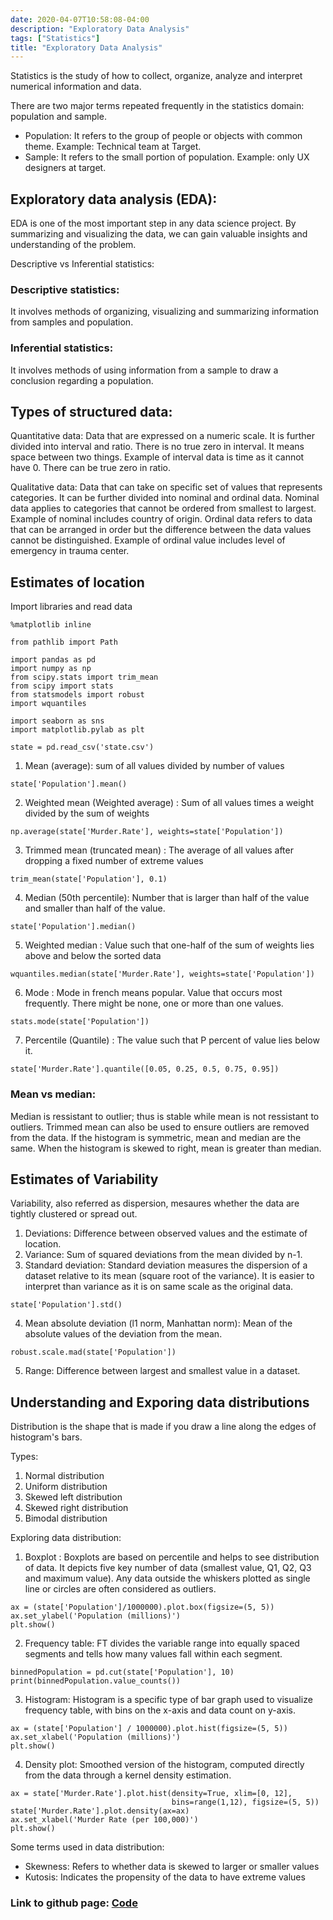 ```yaml
---
date: 2020-04-07T10:58:08-04:00
description: "Exploratory Data Analysis"
tags: ["Statistics"]
title: "Exploratory Data Analysis"
---
```


Statistics is the study of how to collect, organize, analyze and interpret numerical information and data. 

There are two major terms repeated frequently in the statistics domain: population and sample. 

- Population: It refers to the group of people or objects with common theme. Example: Technical team at Target.
- Sample: It refers to the small portion of population. Example: only UX designers at target.

## Exploratory data analysis (EDA): 
EDA is one of the most important step in any data science project. By summarizing and visualizing the data, we can gain valuable insights and understanding of the problem. 

Descriptive vs Inferential statistics:

### Descriptive statistics:
 It involves methods of organizing, visualizing and summarizing information from samples and population.

 ### Inferential statistics:
It involves methods of using information from a sample to draw a conclusion regarding a population. 

## Types of structured data:

Quantitative data: Data that are expressed on a numeric scale. It is further divided into interval and ratio. There is no true zero in interval. It means space between two things. Example of interval data is time as it cannot have 0. There can be true zero in ratio.

Qualitative data: Data that can take on specific set of values that represents categories. It can be further divided into nominal and ordinal data. Nominal data applies to categories that cannot be ordered from smallest to largest. Example of nominal includes country of origin. Ordinal data refers to data that can be arranged in order but the difference between the data values cannot be distinguished. Example of ordinal value includes level of emergency in trauma center.

## Estimates of location

Import libraries and read data
```
%matplotlib inline

from pathlib import Path

import pandas as pd
import numpy as np
from scipy.stats import trim_mean
from scipy import stats
from statsmodels import robust
import wquantiles

import seaborn as sns
import matplotlib.pylab as plt

state = pd.read_csv('state.csv')
```

1) Mean (average): sum of all values divided by number of values

```
state['Population'].mean()
```

2) Weighted mean (Weighted average) : Sum of all values times a weight divided by the sum of weights

```
np.average(state['Murder.Rate'], weights=state['Population'])
```

3) Trimmed mean (truncated mean) : The average of all values after dropping a fixed number of extreme values

```
trim_mean(state['Population'], 0.1)
```


4) Median (50th percentile): Number that is larger than half of the value and smaller than half of the value.
```
state['Population'].median()
```

5) Weighted median : Value such that one-half of the sum of weights lies above and below the sorted data

```
wquantiles.median(state['Murder.Rate'], weights=state['Population'])
```

6) Mode : Mode in french means popular. Value that occurs most frequently. There might be none, one or more than one values. 

```
stats.mode(state['Population'])
```

7) Percentile (Quantile) : The value such that P percent of value lies below it.
```
state['Murder.Rate'].quantile([0.05, 0.25, 0.5, 0.75, 0.95])
```

### Mean vs median:

Median is ressistant to outlier; thus is stable while mean is not ressistant to outliers. Trimmed mean can also be used to ensure outliers are removed from the data. If the histogram is symmetric, mean and median are the same. When the histogram is skewed to right, mean is greater than median.

## Estimates of Variability

Variability, also referred as dispersion, mesaures whether the data are tightly clustered or spread out.

1) Deviations: Difference between observed values and the estimate of location.
2) Variance: Sum of squared deviations from the mean divided by n-1.
3) Standard deviation: Standard deviation measures the dispersion of a dataset relative to its mean (square root of the variance). It is easier to interpret than variance as it is on same scale as the original data.

```
state['Population'].std()
```
4) Mean absolute deviation (l1 norm, Manhattan norm): Mean of the absolute values of the deviation from the mean.

```
robust.scale.mad(state['Population'])
```

5) Range: Difference between largest and smallest value in a dataset. 



## Understanding and Exporing data distributions

Distribution is the shape that is made if you draw a line along the edges of histogram's bars.

Types:

1) Normal distribution
2) Uniform distribution
3) Skewed left distribution
4) Skewed right distribution
5) Bimodal distribution

Exploring data distribution:

1) Boxplot : Boxplots are based on percentile and helps to see distribution of data. It depicts five key number of data (smallest value, Q1, Q2, Q3 and maximum value). Any data outside the whiskers plotted as single line or circles are often considered as outliers.

```
ax = (state['Population']/1000000).plot.box(figsize=(5, 5))
ax.set_ylabel('Population (millions)')
plt.show()
```

2) Frequency table: FT divides the variable range into equally spaced segments and tells how many values fall within each segment. 

```
binnedPopulation = pd.cut(state['Population'], 10)
print(binnedPopulation.value_counts())
```

3) Histogram: Histogram is a specific type of bar graph used to visualize frequency table, with bins on the x-axis and data count on y-axis.

```
ax = (state['Population'] / 1000000).plot.hist(figsize=(5, 5))
ax.set_xlabel('Population (millions)')
plt.show()
```

4) Density plot: Smoothed version of the histogram, computed directly from the data through a kernel density estimation.

```
ax = state['Murder.Rate'].plot.hist(density=True, xlim=[0, 12], 
                                    bins=range(1,12), figsize=(5, 5))
state['Murder.Rate'].plot.density(ax=ax)
ax.set_xlabel('Murder Rate (per 100,000)')
plt.show()
```

Some terms used in data distribution:

- Skewness: Refers to whether data is skewed to larger or smaller values
- Kutosis: Indicates the propensity of the data to have extreme values


### Link to github page: [Code](https://github.com/shikshya1/statistics/tree/main/exploratory_data_analysis)
